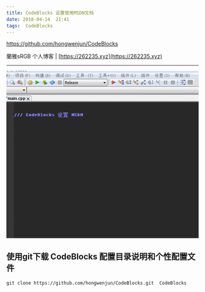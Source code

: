 ```yaml
---
title: CodeBlocks 设置使用MSDN文档
date: 2018-04-14  21:41
tags:  CodeBlocks
---
```


https://github.com/hongwenjun/CodeBlocks

蘭雅sRGB 个人博客 | [https://262235.xyz](https://262235.xyz)

---


![](/webp/cb/set_msdn.webp)


## 使用git下载  CodeBlocks 配置目录说明和个性配置文件
```
git clone https://github.com/hongwenjun/CodeBlocks.git  CodeBlocks

```
